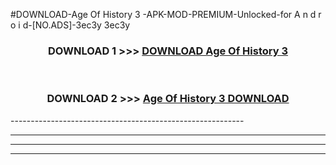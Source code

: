 #DOWNLOAD-Age Of History 3 -APK-MOD-PREMIUM-Unlocked-for A n d r o i d-[NO.ADS]-3ec3y 3ec3y 



<div align="center">

<h3>DOWNLOAD 1 >>> <a href="https://t.co/FKmqrqFo6t??judul=Age Of History 3 ">DOWNLOAD Age Of History 3 </a></h3><br>

<h3>DOWNLOAD 2 >>> <a href="https://t.co/FKmqrqFo6t??judul=Age Of History 3 ">Age Of History 3  DOWNLOAD </a></h3>

</div>
----------------------------------------------------------

----------------------------------------------------------

----------------------------------------------------------

----------------------------------------------------------



